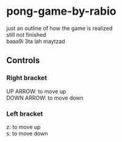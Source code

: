 # pong-game-by-rabio
just an outline of how the game is realized  
still not finished  
baaa9i 3ta lah maytzad  
## Controls
### Right bracket
UP ARROW: to move up  
DOWN ARROW: to move down  
### Left bracket
z: to move up  
s: to move down  